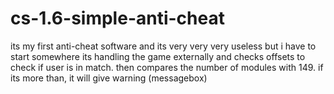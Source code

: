 # cs-1.6-simple-anti-cheat

its my first anti-cheat software and its very very very useless but i have to start somewhere
its handling the game externally and checks offsets to check if user is in match.
then compares the number of modules with 149. if its more than, it will give warning (messagebox)
